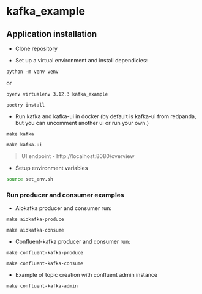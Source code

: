 # kafka_example

## Application installation

- Clone repository

- Set up a virtual environment and install dependicies:

```console
python -m venv venv
```

or

```console
pyenv virtualenv 3.12.3 kafka_example
```

```console
poetry install
```

- Run kafka and kafka-ui in docker
  (by default is kafka-ui from redpanda, but you can uncomment another ui or run your own.)

```console
make kafka
```

```console
make kafka-ui
```

> UI endpoint - http://localhost:8080/overview

- Setup environment variables

```sh
source set_env.sh
```

### Run producer and consumer examples

- Aiokafka producer and consumer run:

```console
make aiokafka-produce
```

```console
make aiokafka-consume
```

- Confluent-kafka producer and consumer run:

```console
make confluent-kafka-produce
```

```console
make confluent-kafka-consume
```

- Example of topic creation with confluent admin instance

```console
make confluent-kafka-admin
```
